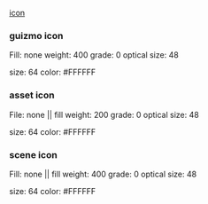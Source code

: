[icon](https://fonts.google.com/icons)

### guizmo icon
Fill: none
weight: 400
grade: 0
optical size: 48

size: 64
color: #FFFFFF

### asset icon
File: none || fill
weight: 200
grade: 0
optical size: 48

size: 64
color: #FFFFFF

### scene icon
Fill: none || fill
weight: 400
grade: 0
optical size: 48

size: 64
color: #FFFFFF